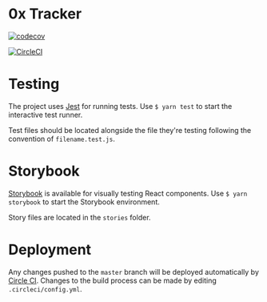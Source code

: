 # 0x Tracker

[![codecov](https://codecov.io/gh/cbovis/zrx-tracker-client/branch/master/graph/badge.svg?token=gKe1fU8GvI)](https://codecov.io/gh/cbovis/zrx-tracker-client)

[![CircleCI](https://circleci.com/gh/cbovis/zrx-tracker-client/tree/master.svg?style=svg&circle-token=e1af3445aef64ec8b93eed99d4ed90fa99d1aaf7)](https://circleci.com/gh/cbovis/zrx-tracker-client/tree/master)

# Testing

The project uses [Jest](https://facebook.github.io/jest/) for running tests. Use `$ yarn test` to start the interactive test runner.

Test files should be located alongside the file they're testing following the convention of `filename.test.js`.

# Storybook

[Storybook](https://storybook.js.org) is available for visually testing React components. Use `$ yarn storybook` to start the Storybook environment.

Story files are located in the `stories` folder.

# Deployment

Any changes pushed to the `master` branch will be deployed automatically by [Circle CI](https://circleci.com). Changes to the build process can be made by editing `.circleci/config.yml`.
